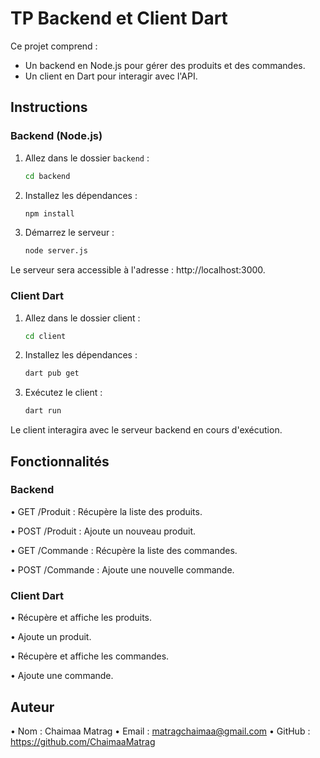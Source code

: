 # TP Backend et Client Dart

Ce projet comprend :
- Un backend en Node.js pour gérer des produits et des commandes.
- Un client en Dart pour interagir avec l'API.

## Instructions

### Backend (Node.js)

1. Allez dans le dossier `backend` :
   ```bash
   cd backend

2. Installez les dépendances :
   ```bash
   npm install

3. Démarrez le serveur :
   ```bash
   node server.js

Le serveur sera accessible à l'adresse : http://localhost:3000.

### Client Dart

1. Allez dans le dossier client :
   ```bash
   cd client

2. Installez les dépendances :
   ```bash
   dart pub get

3. Exécutez le client :
   ```bash
   dart run

Le client interagira avec le serveur backend en cours d'exécution.

## Fonctionnalités

### Backend
• GET /Produit : Récupère la liste des produits.

• POST /Produit : Ajoute un nouveau produit.

• GET /Commande : Récupère la liste des commandes.

• POST /Commande : Ajoute une nouvelle commande.

### Client Dart 
• Récupère et affiche les produits.

• Ajoute un produit.

• Récupère et affiche les commandes.

• Ajoute une commande.

## Auteur 
• Nom : Chaimaa Matrag 
• Email : matragchaimaa@gmail.com
• GitHub : https://github.com/ChaimaaMatrag
